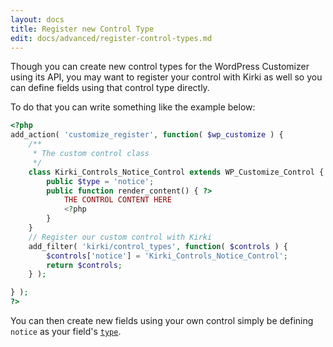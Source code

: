 ```yaml
---
layout: docs
title: Register new Control Type
edit: docs/advanced/register-control-types.md
---
```


Though you can create new control types for the WordPress Customizer using its API, you may want to register your control with Kirki as well so you can define fields using that control type directly.

To do that you can write something like the example below:
```php
<?php
add_action( 'customize_register', function( $wp_customize ) {
	/**
	 * The custom control class
	 */
	class Kirki_Controls_Notice_Control extends WP_Customize_Control {
		public $type = 'notice';
		public function render_content() { ?>
			THE CONTROL CONTENT HERE
			<?php
		}
	}
	// Register our custom control with Kirki
	add_filter( 'kirki/control_types', function( $controls ) {
		$controls['notice'] = 'Kirki_Controls_Notice_Control';
		return $controls;
	} );

} );
?>
```
You can then create new fields using your own control simply be defining `notice` as your field's [`type`](/docs/arguments/type).
